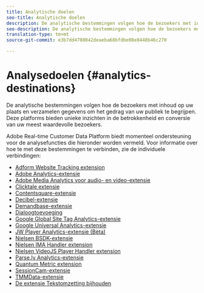 ```yaml
---
title: Analytische doelen
seo-title: Analytische doelen
description: De analytische bestemmingen volgen hoe de bezoekers met inhoud op uw plaats en verzamelen gegevens om het gedrag van uw publiek te begrijpen. Deze platforms bieden unieke inzichten in de betrokkenheid en conversie van uw meest waardevolle bezoekers.
seo-description: De analytische bestemmingen volgen hoe de bezoekers met inhoud op uw plaats en verzamelen gegevens om het gedrag van uw publiek te begrijpen. Deze platforms bieden unieke inzichten in de betrokkenheid en conversie van uw meest waardevolle bezoekers.
translation-type: tm+mt
source-git-commit: e3b7dd4788042deaeba68bfdbe08e8448b46c270

---
```



# Analysedoelen {#analytics-destinations}

De analytische bestemmingen volgen hoe de bezoekers met inhoud op uw plaats en verzamelen gegevens om het gedrag van uw publiek te begrijpen. Deze platforms bieden unieke inzichten in de betrokkenheid en conversie van uw meest waardevolle bezoekers.

Adobe Real-time Customer Data Platform biedt momenteel ondersteuning voor de analysefuncties die hieronder worden vermeld. Voor informatie over hoe te met deze bestemmingen te verbinden, zie de individuele verbindingen:

* [Adform Website Tracking extension](/help/rtcdp/destinations/adform-extension.md)
* [Adobe Analytics-extensie](/help/rtcdp/destinations/adobe-analytics-extension.md)
* [Adobe Media Analytics voor audio- en video-extensie](/help/rtcdp/destinations/adobe-video-analytics-extension.md)
* [Clicktale extensie](/help/rtcdp/destinations/clicktale-extension.md)
* [Contentsquare-extensie](/help/rtcdp/destinations/contentsquare-extension.md)
* [Decibel-extensie](/help/rtcdp/destinations/decibel-extension.md)
* [Demandbase-extensie](/help/rtcdp/destinations/demandbase-extension.md)
* [Dialoogtoevoeging](/help/rtcdp/destinations/dialogtech-extension.md)
* [Google Global Site Tag Analytics-extensie](/help/rtcdp/destinations/gtag-analytics-extension.md)
* [Google Universal Analytics-extensie](/help/rtcdp/destinations/google-universal-analytics-extension.md)
* [JW Player Analytics-extensie (Bèta)](/help/rtcdp/destinations/jw-player-analytics-extension.md)
* [Nielsen BSDK-extensie](nielsen-bsdk-extension.md)
* [Nielsen IMA Handler extension](nielsen-ima-extension.md)
* [Nielsen VideoJS Player Handler extension](nielsen-videojs-extension.md)
* [Parse.ly Analytics-extensie](parsely-extension.md)
* [Quantum Metric extension](quantum-metric-extension.md)
* [SessionCam-extensie](sessioncam-extension.md)
* [TMMData-extensie](tmmdata-extension.md)
* [De extensie Tekstomzetting bijhouden](yext-extension.md)

